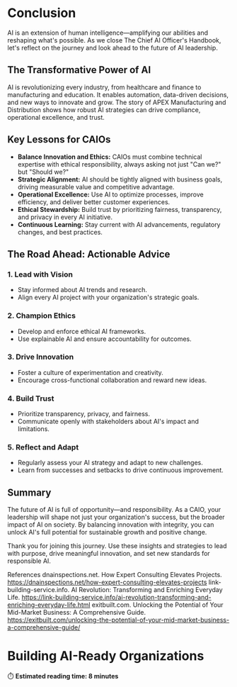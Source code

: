 # Conclusion

AI is an extension of human intelligence—amplifying our abilities and reshaping what's possible. As we close The Chief AI Officer's Handbook, let's reflect on the journey and look ahead to the future of AI leadership.

## The Transformative Power of AI
AI is revolutionizing every industry, from healthcare and finance to manufacturing and education. It enables automation, data-driven decisions, and new ways to innovate and grow. The story of APEX Manufacturing and Distribution shows how robust AI strategies can drive compliance, operational excellence, and trust.

## Key Lessons for CAIOs
- **Balance Innovation and Ethics:** CAIOs must combine technical expertise with ethical responsibility, always asking not just "Can we?" but "Should we?"
- **Strategic Alignment:** AI should be tightly aligned with business goals, driving measurable value and competitive advantage.
- **Operational Excellence:** Use AI to optimize processes, improve efficiency, and deliver better customer experiences.
- **Ethical Stewardship:** Build trust by prioritizing fairness, transparency, and privacy in every AI initiative.
- **Continuous Learning:** Stay current with AI advancements, regulatory changes, and best practices.

## The Road Ahead: Actionable Advice
### 1. Lead with Vision
- Stay informed about AI trends and research.
- Align every AI project with your organization's strategic goals.

### 2. Champion Ethics
- Develop and enforce ethical AI frameworks.
- Use explainable AI and ensure accountability for outcomes.

### 3. Drive Innovation
- Foster a culture of experimentation and creativity.
- Encourage cross-functional collaboration and reward new ideas.

### 4. Build Trust
- Prioritize transparency, privacy, and fairness.
- Communicate openly with stakeholders about AI's impact and limitations.

### 5. Reflect and Adapt
- Regularly assess your AI strategy and adapt to new challenges.
- Learn from successes and setbacks to drive continuous improvement.

## Summary
The future of AI is full of opportunity—and responsibility. As a CAIO, your leadership will shape not just your organization's success, but the broader impact of AI on society. By balancing innovation with integrity, you can unlock AI's full potential for sustainable growth and positive change.

Thank you for joining this journey. Use these insights and strategies to lead with purpose, drive meaningful innovation, and set new standards for responsible AI.

References
dnainspections.net. How Expert Consulting Elevates Projects. https://dnainspections.net/how-expert-consulting-elevates-projects
link-building-service.info. AI Revolution: Transforming and Enriching Everyday Life. https://link-building-service.info/ai-revolution-transforming-and-enriching-everyday-life.html
exitbuilt.com. Unlocking the Potential of Your Mid-Market Business: A Comprehensive Guide. https://exitbuilt.com/unlocking-the-potential-of-your-mid-market-business-a-comprehensive-guide/

# Building AI-Ready Organizations

⏱️ **Estimated reading time: 8 minutes**